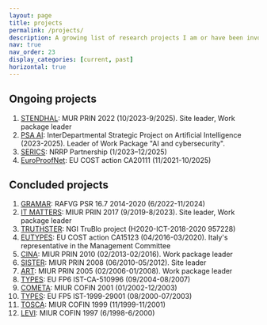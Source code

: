 ```yaml
---
layout: page
title: projects
permalink: /projects/
description: A growing list of research projects I am or have been involved in.
nav: true
nav_order: 23
display_categories: [current, past]
horizontal: true
---
```

## Ongoing projects
1. [STENDHAL](/projects/2023-stendhal/): MUR PRIN 2022 (10/2023-9/2025). Site leader, Work package leader
1. [PSA AI](/projects/2023-psaai): InterDepartmental Strategic Project on Artificial Intelligence (2023-2025). Leader of Work Package "AI and cybersecurity".
1. [SERICS](/projects/2023-serics/): NRRP Partnership (1/2023–12/2025)
1. [EuroProofNet](/projects/2020-europroofnet/): EU COST action CA20111 (11/2021-10/2025)

## Concluded projects
1. [GRAMAR](/projects/2022-gramar/): RAFVG PSR 16.7 2014-2020 (6/2022-11/2024)
1. [IT MATTERS](/projects/2017-it-matters/): MIUR PRIN 2017 (9/2019-8/2023). Site leader, Work package leader
1. [TRUTHSTER](/projects/2022-truthster/): NGI TruBlo project (H2020-ICT-2018-2020 957228)
1. [EUTYPES](/projects/2015-eutypes/): EU COST action CA15123 (04/2016-03/2020). Italy's representative in the Management Committee
1. [CINA](/projects/2010-cina/): MIUR PRIN 2010 (02/2013-02/2016). Work package leader
1. [SISTER](/projects/2008-sister/): MIUR PRIN 2008 (06/2010-05/2012). Site leader
1. [ART](/projects/2005-art/): MIUR PRIN 2005 (02/2006-01/2008). Work package leader
1. [TYPES](/projects/2003-types/): EU FP6 IST-CA-510996 (09/2004-08/2007)
1. [COMETA](/projects/2001-cometa/): MIUR COFIN 2001 (01/2002-12/2003)
1. [TYPES](/projects/2000-types/): EU FP5 IST-1999-29001 (08/2000-07/2003)
1. [TOSCA](/projects/1999-tosca/): MIUR COFIN 1999 (11/1999-11/2001)
1. [LEVI](/projects/1997-levi/): MIUR COFIN 1997 (6/1998-6/2000)
